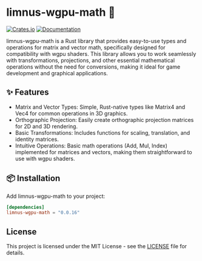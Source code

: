 # limnus-wgpu-math 🧱

[![Crates.io](https://img.shields.io/crates/v/limnus-gpu-math)](https://crates.io/crates/limnus-gpu-math)
[![Documentation](https://docs.rs/limnus-gpu-math/badge.svg)](https://docs.rs/limnus-gpu-math)

limnus-wgpu-math is a Rust library that provides easy-to-use types and operations for matrix and vector math,
specifically designed for compatibility with wgpu shaders. This library allows you to work seamlessly with
transformations, projections, and other essential mathematical operations without the need for conversions, making it
ideal for game development and graphical applications.

## ✨ Features

- Matrix and Vector Types: Simple, Rust-native types like Matrix4 and Vec4 for common operations in 3D graphics.
- Orthographic Projection: Easily create orthographic projection matrices for 2D and 3D rendering.
- Basic Transformations: Includes functions for scaling, translation, and identity matrices.
- Intuitive Operations: Basic math operations (Add, Mul, Index) implemented for matrices and vectors, making them
  straightforward to use with wgpu shaders.

## 📦 Installation

Add limnus-wgpu-math to your project:

```toml
[dependencies]
limnus-wgpu-math = "0.0.16"
```

## License

This project is licensed under the MIT License - see the [LICENSE](LICENSE) file for details.
